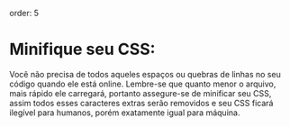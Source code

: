 order: 5

# Minifique seu CSS:

Você não precisa de todos aqueles espaços ou quebras de linhas no seu código quando ele está online. Lembre-se que quanto menor o arquivo, mais rápido ele carregará, portanto assegure-se de minificar seu CSS, assim todos esses caracteres extras serão removidos e seu CSS ficará ilegível para humanos, porém exatamente igual para máquina.